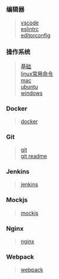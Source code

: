### 编辑器
> [vscode](https://github.com/sc950828/tool/blob/master/%E7%BC%96%E8%BE%91%E5%99%A8/vscode)  
> [eslintrc](https://github.com/sc950828/tool/blob/master/%E7%BC%96%E8%BE%91%E5%99%A8/eslintrc)  
> [editorconfig](https://github.com/sc950828/tool/blob/master/%E7%BC%96%E8%BE%91%E5%99%A8/editorconfig)

### 操作系统
> [基础](https://github.com/sc950828/tool/blob/master/%E6%93%8D%E4%BD%9C%E7%B3%BB%E7%BB%9F/%E5%9F%BA%E7%A1%80)  
> [linux常用命令](https://github.com/sc950828/tool/blob/master/%E6%93%8D%E4%BD%9C%E7%B3%BB%E7%BB%9F/linux%E5%B8%B8%E7%94%A8%E5%91%BD%E4%BB%A4)  
> [mac](https://github.com/sc950828/tool/blob/master/%E6%93%8D%E4%BD%9C%E7%B3%BB%E7%BB%9F/mac)  
> [ubuntu](https://github.com/sc950828/tool/blob/master/%E6%93%8D%E4%BD%9C%E7%B3%BB%E7%BB%9F/ubuntu)  
> [windows](https://github.com/sc950828/tool/blob/master/%E6%93%8D%E4%BD%9C%E7%B3%BB%E7%BB%9F/windows)

### Docker
> [docker](https://github.com/sc950828/tool/blob/master/docker/docker)

### Git
> [git](https://github.com/sc950828/tool/blob/master/git/git)  
> [git readme](https://github.com/sc950828/tool/blob/master/git/git%20readme.md)

### Jenkins
> [jenkins](https://github.com/sc950828/tool/blob/master/jenkins/jenkins)

### Mockjs
> [mockjs](https://github.com/sc950828/tool/blob/master/mockjs/mockjs)

### Nginx
> [nginx](https://github.com/sc950828/tool/blob/master/nginx/nginx)

### Webpack
> [webpack](https://github.com/sc950828/tool/blob/master/webpack/webpack)
